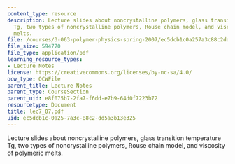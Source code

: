 ```yaml
---
content_type: resource
description: Lecture slides about noncrystalline polymers, glass transition temperature
  Tg, two types of noncrystalline polymers, Rouse chain model, and viscosity of polymeric
  melts.
file: /courses/3-063-polymer-physics-spring-2007/ec5dcb1c0a257a3c88c2dd5a3b13e325_lec7_07.pdf
file_size: 594770
file_type: application/pdf
learning_resource_types:
- Lecture Notes
license: https://creativecommons.org/licenses/by-nc-sa/4.0/
ocw_type: OCWFile
parent_title: Lecture Notes
parent_type: CourseSection
parent_uid: e8f075b7-2fa7-f6dd-e7b9-64d0f7223b72
resourcetype: Document
title: lec7_07.pdf
uid: ec5dcb1c-0a25-7a3c-88c2-dd5a3b13e325
---
```

Lecture slides about noncrystalline polymers, glass transition temperature Tg, two types of noncrystalline polymers, Rouse chain model, and viscosity of polymeric melts.